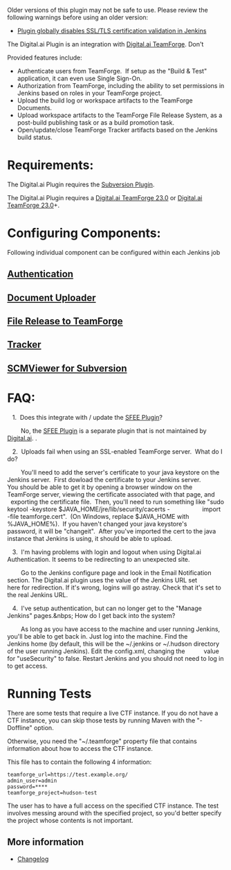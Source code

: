 Older versions of this plugin may not be safe to use. Please review the following warnings before using an older version:

-   [Plugin globally disables SSL/TLS certification validation in Jenkins](https://jenkins.io/security/advisory/2018-06-25/#SECURITY-941)

The Digital.ai Plugin is an integration with [Digital.ai TeamForge](https://digital.ai/products/teamforge/ "Digital.ai TeamForge"). Don't

Provided features include:

-   Authenticate users from TeamForge.  If setup as the "Build & Test" application, it can even use Single Sign-On.
-   Authorization from TeamForge, including the ability to set permissions in Jenkins based on roles in your TeamForge project.
-   Upload the build log or workspace artifacts to the TeamForge Documents.
-   Upload workspace artifacts to the TeamForge File Release System, as a post-build publishing task or as a build promotion task.
-   Open/update/close TeamForge Tracker artifacts based on the Jenkins build status.

# Requirements:

The Digital.ai Plugin requires the [Subversion Plugin](https://wiki.jenkins.io/display/JENKINS/Subversion+Plugin).

The Digital.ai Plugin requires a [Digital.ai TeamForge 23.0](https://docs.digital.ai/bundle/teamforge230/page/index.html "Digital.ai TeamForge 23.0") or
[Digital.ai TeamForge 23.0](https://docs.digital.ai/bundle/teamforge230/page/index.html "Digital.ai TeamForge 23.0")+.

# Configuring Components:

Following individual component can be configured within each Jenkins job

## [Authentication](https://github.com/jenkinsci/collabnet-plugin/blob/master/docs/AUTHENTICATION.md)

## [Document Uploader](https://github.com/jenkinsci/collabnet-plugin/blob/master/docs/DOCUMENTS.md)

## [File Release to TeamForge](https://github.com/jenkinsci/collabnet-plugin/blob/master/docs/FRS.md)

## [Tracker](https://github.com/jenkinsci/collabnet-plugin/blob/master/docs/TRACKER.md)

## [SCMViewer for Subversion](https://github.com/jenkinsci/collabnet-plugin/blob/master/docs/SCM.md)

# FAQ:

   1.  Does this integrate with / update the [SFEE Plugin](https://wiki.jenkins.io/display/JENKINS/SFEE+Plugin)?

        No, the [SFEE Plugin](https://wiki.jenkins.io/display/JENKINS/SFEE+Plugin) is a separate plugin that is not maintained by [Digital.ai](https://digital.ai/ "Digital.ai"). .

   2.  Uploads fail when using an SSL-enabled TeamForge server.  What do I do?

        You'll need to add the server's certificate to your java keystore on the Jenkins server.  First dowload the certificate to your Jenkins server.            You should be able to get it by opening a browser window on the TeamForge server, viewing the certificate associated with that page, and          exporting the certificate file.  Then, you'll need to run something like "sudo keytool -keystore $JAVA\_HOME/jre/lib/security/cacerts -                   import -file teamforge.cert".  (On Windows, replace $JAVA\_HOME with %JAVA\_HOME%).  If you haven't changed your java keystore's                    password, it will be "changeit".  After you've imported the cert to the java instance that Jenkins is using, it should be able to upload.

   3.  I'm having problems with login and logout when using Digital.ai Authentication. It seems to be redirecting to an unexpected site.

        Go to the Jenkins configure page and look in the Email Notification section. The Digital.ai plugin uses the value of the Jenkins URL set                 here for redirection. If it's wrong, logins will go astray. Check that it's set to the real Jenkins URL. 

   4.  I've setup authentication, but can no longer get to the "Manage Jenkins" pages.&nbps; How do I get back into the system?

        As long as you have access to the machine and user running Jenkins, you'll be able to get back in. Just log into the machine. Find the                 Jenkins home (by default, this will be the \~/.jenkins or \~/.hudson directory of the user running Jenkins). Edit the config.xml, changing the           value for "useSecurity" to false. Restart Jenkins and you should not need to log in to get access.

# Running Tests

There are some tests that require a live CTF instance. If you do not have a CTF instance, you can skip those tests by running Maven with the "-Doffline" option.

Otherwise, you need the "~/.teamforge" property file that contains information about how to access the CTF instance.

This file has to contain the following 4 information:

```
teamforge_url=https://test.example.org/
admin_user=admin
password=****
teamforge_project=hudson-test
```

The user has to have a full access on the specified CTF instance. The test involves messing around with the specified project, so you'd better specify the project whose contents is not important.

## More information

* [Changelog](https://github.com/jenkinsci/collabnet-plugin/blob/master/CHANGELOG.md)
